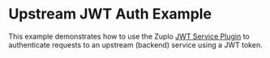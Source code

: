 # Upstream JWT Auth Example

This example demonstrates how to use the Zuplo [JWT Service Plugin](https://zuplo.com/docs/programmable-api/jwt-service-plugin) to authenticate requests to an upstream (backend) service using a JWT token.
